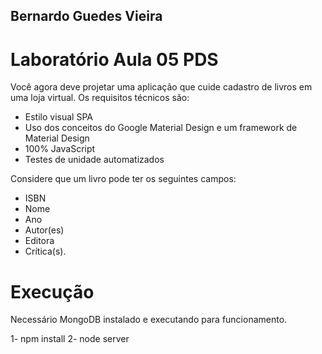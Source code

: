 


## Bernardo Guedes Vieira

# Laboratório Aula 05 PDS

Você agora deve projetar uma aplicação que cuide cadastro de livros em uma loja virtual. 
Os requisitos técnicos são: 
  - Estilo visual SPA 
  - Uso dos conceitos do Google Material Design e um framework de Material Design 
  - 100% JavaScript 
  - Testes de unidade automatizados

Considere que um livro pode ter os seguintes campos:

   - ISBN
   - Nome   
   - Ano   
   - Autor(es)   
   - Editora   
   - Crítica(s).

# Execução

Necessário MongoDB instalado e executando para funcionamento.

1- npm install
2- node server
